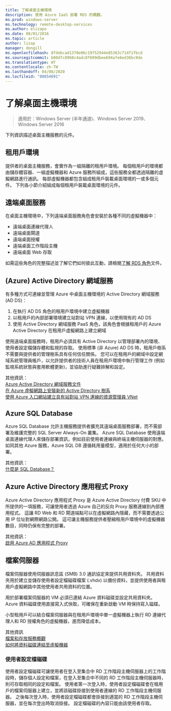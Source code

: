 ```yaml
---
title: 了解桌面主機環境
description: 使用 Azure IaaS 部署 RDS 的概觀。
ms.prod: windows-server
ms.technology: remote-desktop-services
ms.author: elizapo
ms.date: 08/01/2016
ms.topic: article
author: lizap
manager: dongill
ms.openlocfilehash: 8fdebcad1370e06c19752944e85363c714f1fbcd
ms.sourcegitcommit: b00d7c8968c4adc8f699dbee694afe6ed36bc9de
ms.translationtype: HT
ms.contentlocale: zh-TW
ms.lasthandoff: 04/08/2020
ms.locfileid: "80854691"
---
```

# <a name="understanding-the-desktop-hosting-environment"></a>了解桌面主機環境

>適用於：Windows Server (半年通道)、Windows Server 2019、Windows Server 2016

下列資訊描述桌面主機服務的元件。  
  
## <a name="tenant-environment"></a>租用戶環境  
提供者的桌面主機服務，會實作為一組隔離的租用戶環境。 每個租用戶的環境都由儲存體容器、一組虛擬機器和 Azure 服務所組成，這些服務全都透過隔離的虛擬網路進行通訊。 每部虛擬機器都包含組成租用戶裝載桌面環境的一或多個元件。 下列各小節介紹組成每個租用戶裝載桌面環境的元件。

## <a name="remote-desktop-services"></a>遠端桌面服務
在桌面主機環境中，下列遠端桌面服務角色會安裝於各種不同的虛擬機器中：

  - 遠端桌面連線代理人
  - 遠端桌面閘道
  - 遠端桌面授權
  - 遠端桌面工作階段主機
  - 遠端桌面 Web 存取

如需這些角色的完整描述並了解它們如何彼此互動，請檢閱[了解 RDS 角色](Understanding-RDS-roles.md)文件。
  
##  <a name="azure-active-directory-domain-services"></a>(Azure) Active Directory 網域服務  
有多種方式可連線並管理 Azure 中桌面主機環境的 Active Directory 網域服務 (AD DS)：

1. 在執行 AD DS 角色的租用戶環境中建立虛擬機器
2. 以租用戶的內部部署環境建立站對站 VPN 連線，以使用現有的 AD DS
3. 使用 Active Directory 網域服務 PaaS 角色，該角色會根據租用戶的 Azure Active Directory 在租用戶虛擬網路上建立網域

使用遠端桌面服務時，租用戶必須具有 Active Directory 以管理部署內的環境、使用者設定檔儲存體和監視的存取。 使用標準 (非 Azure) AD DS 時，租用戶樹系不需要與提供者的管理樹系具有任何信任關係。 您可以在租用戶的網域中設定網域系統管理員帳戶，以允許提供者的技術人員在租用戶環境中執行管理工作 (例如監視系統狀態與套用軟體更新)，並協助進行疑難排解和設定。  
    
其他資訊：  
[Azure Active Directory 網域服務文件](https://azure.microsoft.com/documentation/services/active-directory-ds/)  
[在 Azure 虛擬網路上安裝新的 Active Directory 樹系](https://azure.microsoft.com/documentation/articles/active-directory-new-forest-virtual-machine/)  
[使用 Azure 入口網站建立具有站對站 VPN 連線的資源管理員 VNet](https://azure.microsoft.com/documentation/articles/vpn-gateway-howto-site-to-site-resource-manager-portal/)  
  
## <a name="azure-sql-database"></a>Azure SQL Database  
Azure SQL Database 允許主機服務提供者擴充其遠端桌面服務部署，而不需部署及維護完整的 SQL Server Always-On 叢集。 Azure SQL Database 使用遠端桌面連線代理人來儲存部署資訊，例如目前使用者連線與終端主機伺服器的對應。 如同其他 Azure 服務，Azure SQL DB 遵循耗用量模型，適用於任何大小的部署。   
  
其他資訊：  
[什麼是 SQL Database？](https://azure.microsoft.com/documentation/articles/sql-database-technical-overview/)  
  
## <a name="azure-active-directory-application-proxy"></a>Azure Active Directory 應用程式 Proxy  
Azure Active Directory 應用程式 Proxy 是 Azure Active Directory 付費 SKU 中所提供的一項服務，可讓使用者透過 Azure 自己的反向 Proxy 服務連線到內部應用程式。 這讓 RD Web 和 RD 閘道端點可以在虛擬網路內隱藏，而不需要透過公用 IP 位址對網際網路公開。 這可讓主機服務提供者壓縮租用戶環境中的虛擬機器數目，同時仍保有完整的部署。
  
其他資訊：  
[啟用 Azure AD 應用程式 Proxy](https://azure.microsoft.com/documentation/articles/active-directory-application-proxy-enable/)  
    
## <a name="file-server"></a>檔案伺服器  
檔案伺服器使用伺服器訊息區 (SMB) 3.0 通訊協定來提供共用資料夾。 共用資料夾用於建立並儲存使用者設定檔磁碟檔案 (.vhdx) 以備份資料，並提供使用者與租用戶虛擬網路中其他使用者共用資料的位置。
  
用於部署檔案伺服器的 VM 必須已連結 Azure 資料磁碟並設定共用資料夾。 Azure 資料磁碟使用直接寫入式快取，可確保在重新啟動 VM 時保持寫入磁碟。  
  
小型租用戶可以結合檔案伺服器與在租用戶環境中單一虛擬機器上執行 RD 連線代理人和 RD 授權角色的虛擬機器，進而降低成本。  
  
其他資訊  
[檔案和存放服務概觀](https://technet.microsoft.com/library/hh831487.aspx)  
[如何將資料磁碟連結至虛擬機器](http://www.windowsazure.com/manage/windows/how-to-guides/attach-a-disk/)  
  
### <a name="user-profile-disks"></a>使用者設定檔磁碟  
使用者設定檔磁碟可讓使用者在登入至集合中 RD 工作階段主機伺服器上的工作階段時，儲存個人設定和檔案，在登入至集合中不同的 RD 工作階段主機伺服器時，則可存取相同的設定和檔案。 使用者第一次登入時，使用者設定檔磁碟會在租用戶的檔案伺服器上建立，並將該磁碟掛接到使用者連線的 RD 工作階段主機伺服器。 之後每次登入時，使用者設定檔磁碟都會掛接到適當的 RD 工作階段主機伺服器，並在每次登出時取消掛接。 設定檔磁碟的內容只能由該使用者存取。  
  


